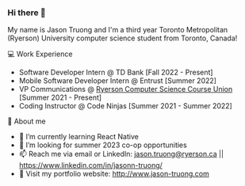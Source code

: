 ### Hi there 👋

My name is Jason Truong and I'm a third year Toronto Metropolitan (Ryerson) University computer science student from Toronto, Canada!

💻 Work Experience
- Software Developer Intern @ TD Bank [Fall 2022 - Present]
- Mobile Software Developer Intern @ Entrust [Summer 2022]
- VP Communications @ [Ryerson Computer Science Course Union](https://www.instagram.com/ryersoncscu/) [Summer 2021 - Present]
- Coding Instructor @ Code Ninjas [Summer 2021 - Summer 2022]

👦 About me
- 🌱 I’m currently learning React Native
- 🤔 I’m looking for summer 2023 co-op opportunities
- 📫 Reach me via email or LinkedIn: jason.truong@ryerson.ca || https://www.linkedin.com/in/jasonn-truong/
- 💬 Visit my portfolio website: http://www.jason-truong.com

